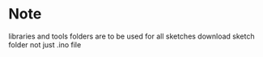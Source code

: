 # Note
libraries and tools folders are to be used for all sketches
download sketch folder not just .ino file